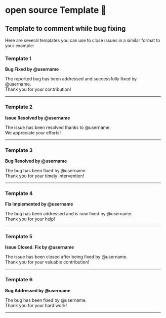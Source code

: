 # open source Template 🧪

## Template to comment while bug fixing

Here are several templates you can use to close issues in a similar format to your example:

### Template 1

**Bug Fixed by @username**

The reported bug has been addressed and successfully fixed by @username.  
Thank you for your contribution!

---

### Template 2

**Issue Resolved by @username**

The issue has been resolved thanks to @username.  
We appreciate your efforts!

---

### Template 3

**Bug Resolved by @username**

The bug has been fixed by @username.  
Thank you for your timely intervention!

---

### Template 4

**Fix Implemented by @username**

The bug has been addressed and is now fixed by @username.  
Thank you for your help!

---

### Template 5

**Issue Closed: Fix by @username**

The issue has been closed after being fixed by @username.  
Thank you for your valuable contribution!

---

### Template 6

**Bug Addressed by @username**

The bug has been fixed by @username.  
Thank you for your hard work!

---